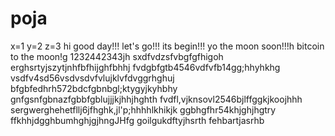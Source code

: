 # poja
x=1
y=2
z=3
hi
good day!!!
let's go!!!
its begin!!!
yo the moon soon!!!h
bitcoin to the moon!g
1232442343jh
sxdfvdzsfvbgfgfhigoh
erghsrtyjszytjnhfbfhijghfbhhj
fvdgbfgtb4546vdfvfb14gg;hhyhkhg
vsdfv4sd56vsdvsdvfvlujklvfdvggrhghuj
bfgbfedhrh572bdcfgbnbgl;ktygyjkyhbhy
 gnfgsnfgbnazfgbbfgblujjjkjhhjhghth
fvdfl,vjknsovl2546bjlffggkjkoojhhh
sergwerghehetfllj6jfhghk,jl'p;hhhhlkhikjk
ggbhgfhr54khjghjhgtry
ffkhhjdgghbumhghjgjhngJHfg
goilgukdftyjhsrth
fehbartjasrhb
